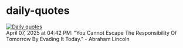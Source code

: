 # daily-quotes
[![Daily quotes](https://github.com/ceepu8/daily-quotes/actions/workflows/daily-quote.yml/badge.svg)](https://github.com/ceepu8/daily-quotes/actions/workflows/daily-quote.yml)<br/>
April 07, 2025 at 04:42 PM: "You Cannot Escape The Responsibility Of Tomorrow By Evading It Today." - Abraham Lincoln

